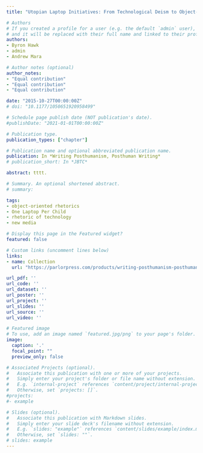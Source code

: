 ```yaml
---
title: "Utopian Laptop Initiatives: From Technological Deism to Object-Oriented Rhetoric"

# Authors
# If you created a profile for a user (e.g. the default `admin` user), write the username (folder name) here 
# and it will be replaced with their full name and linked to their profile.
authors:
- Byron Hawk
- admin
- Andrew Mara

# Author notes (optional)
author_notes:
- "Equal contribution"
- "Equal contribution"
- "Equal contribution"

date: "2015-10-27T00:00:00Z"
# doi: "10.1177/1050651920958499"

# Schedule page publish date (NOT publication's date).
#publishDate: "2021-01-01T00:00:00Z"

# Publication type.
publication_types: ["chapter"]

# Publication name and optional abbreviated publication name.
publication: In *Writing Posthumanism, Posthuman Writing*
# publication_short: In *JBTC*

abstract: tttt.

# Summary. An optional shortened abstract.
# summary:

tags:
- object-oriented rhetorics
- One Laptop Per Child
- rhetoric of technology
- new media

# Display this page in the Featured widget?
featured: false

# Custom links (uncomment lines below)
links:
- name: Collection
  url: "https://parlorpress.com/products/writing-posthumanism-posthuman-writing"

url_pdf: ''
url_code: ''
url_dataset: ''
url_poster: ''
url_project: ''
url_slides: ''
url_source: ''
url_video: ''

# Featured image
# To use, add an image named `featured.jpg/png` to your page's folder. 
image:
  caption: '.'
  focal_point: ""
  preview_only: false

# Associated Projects (optional).
#   Associate this publication with one or more of your projects.
#   Simply enter your project's folder or file name without extension.
#   E.g. `internal-project` references `content/project/internal-project/index.md`.
#   Otherwise, set `projects: []`.
#projects:
#- example

# Slides (optional).
#   Associate this publication with Markdown slides.
#   Simply enter your slide deck's filename without extension.
#   E.g. `slides: "example"` references `content/slides/example/index.md`.
#   Otherwise, set `slides: ""`.
# slides: example
---
```


